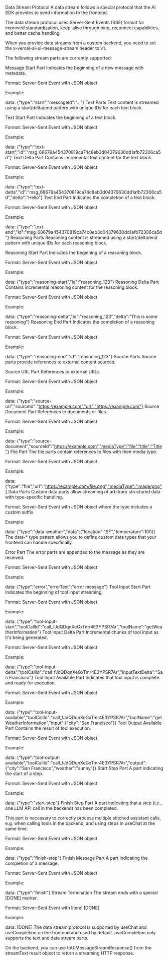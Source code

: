 Data Stream Protocol
A data stream follows a special protocol that the AI SDK provides to send information to the frontend.

The data stream protocol uses Server-Sent Events (SSE) format for improved standardization, keep-alive through ping, reconnect capabilities, and better cache handling.

When you provide data streams from a custom backend, you need to set the x-vercel-ai-ui-message-stream header to v1.

The following stream parts are currently supported:

Message Start Part
Indicates the beginning of a new message with metadata.

Format: Server-Sent Event with JSON object

Example:

data: {"type":"start","messageId":"..."}
Text Parts
Text content is streamed using a start/delta/end pattern with unique IDs for each text block.

Text Start Part
Indicates the beginning of a text block.

Format: Server-Sent Event with JSON object

Example:

data: {"type":"text-start","id":"msg_68679a454370819ca74c8eb3d04379630dd1afb72306ca5d"}
Text Delta Part
Contains incremental text content for the text block.

Format: Server-Sent Event with JSON object

Example:

data: {"type":"text-delta","id":"msg_68679a454370819ca74c8eb3d04379630dd1afb72306ca5d","delta":"Hello"}
Text End Part
Indicates the completion of a text block.

Format: Server-Sent Event with JSON object

Example:

data: {"type":"text-end","id":"msg_68679a454370819ca74c8eb3d04379630dd1afb72306ca5d"}
Reasoning Parts
Reasoning content is streamed using a start/delta/end pattern with unique IDs for each reasoning block.

Reasoning Start Part
Indicates the beginning of a reasoning block.

Format: Server-Sent Event with JSON object

Example:

data: {"type":"reasoning-start","id":"reasoning_123"}
Reasoning Delta Part
Contains incremental reasoning content for the reasoning block.

Format: Server-Sent Event with JSON object

Example:

data: {"type":"reasoning-delta","id":"reasoning_123","delta":"This is some reasoning"}
Reasoning End Part
Indicates the completion of a reasoning block.

Format: Server-Sent Event with JSON object

Example:

data: {"type":"reasoning-end","id":"reasoning_123"}
Source Parts
Source parts provide references to external content sources.

Source URL Part
References to external URLs.

Format: Server-Sent Event with JSON object

Example:

data: {"type":"source-url","sourceId":"https://example.com","url":"https://example.com"}
Source Document Part
References to documents or files.

Format: Server-Sent Event with JSON object

Example:

data: {"type":"source-document","sourceId":"https://example.com","mediaType":"file","title":"Title"}
File Part
The file parts contain references to files with their media type.

Format: Server-Sent Event with JSON object

Example:

data: {"type":"file","url":"https://example.com/file.png","mediaType":"image/png"}
Data Parts
Custom data parts allow streaming of arbitrary structured data with type-specific handling.

Format: Server-Sent Event with JSON object where the type includes a custom suffix

Example:

data: {"type":"data-weather","data":{"location":"SF","temperature":100}}
The data-\* type pattern allows you to define custom data types that your frontend can handle specifically.

Error Part
The error parts are appended to the message as they are received.

Format: Server-Sent Event with JSON object

Example:

data: {"type":"error","errorText":"error message"}
Tool Input Start Part
Indicates the beginning of tool input streaming.

Format: Server-Sent Event with JSON object

Example:

data: {"type":"tool-input-start","toolCallId":"call_fJdQDqnXeGxTmr4E3YPSR7Ar","toolName":"getWeatherInformation"}
Tool Input Delta Part
Incremental chunks of tool input as it's being generated.

Format: Server-Sent Event with JSON object

Example:

data: {"type":"tool-input-delta","toolCallId":"call_fJdQDqnXeGxTmr4E3YPSR7Ar","inputTextDelta":"San Francisco"}
Tool Input Available Part
Indicates that tool input is complete and ready for execution.

Format: Server-Sent Event with JSON object

Example:

data: {"type":"tool-input-available","toolCallId":"call_fJdQDqnXeGxTmr4E3YPSR7Ar","toolName":"getWeatherInformation","input":{"city":"San Francisco"}}
Tool Output Available Part
Contains the result of tool execution.

Format: Server-Sent Event with JSON object

Example:

data: {"type":"tool-output-available","toolCallId":"call_fJdQDqnXeGxTmr4E3YPSR7Ar","output":{"city":"San Francisco","weather":"sunny"}}
Start Step Part
A part indicating the start of a step.

Format: Server-Sent Event with JSON object

Example:

data: {"type":"start-step"}
Finish Step Part
A part indicating that a step (i.e., one LLM API call in the backend) has been completed.

This part is necessary to correctly process multiple stitched assistant calls, e.g. when calling tools in the backend, and using steps in useChat at the same time.

Format: Server-Sent Event with JSON object

Example:

data: {"type":"finish-step"}
Finish Message Part
A part indicating the completion of a message.

Format: Server-Sent Event with JSON object

Example:

data: {"type":"finish"}
Stream Termination
The stream ends with a special [DONE] marker.

Format: Server-Sent Event with literal [DONE]

Example:

data: [DONE]
The data stream protocol is supported by useChat and useCompletion on the frontend and used by default. useCompletion only supports the text and data stream parts.

On the backend, you can use toUIMessageStreamResponse() from the streamText result object to return a streaming HTTP response.
